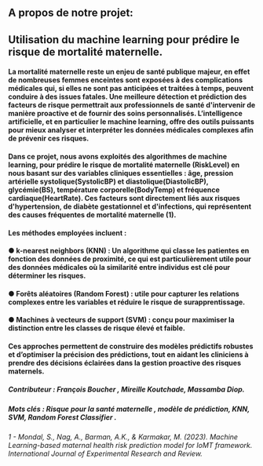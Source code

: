 ## A propos de notre projet:
## Utilisation du machine learning pour prédire le risque de mortalité maternelle.

#### La mortalité maternelle reste un enjeu de santé publique majeur, en effet de nombreuses femmes enceintes sont exposées à des complications médicales qui, si elles ne sont pas anticipées et traitées à temps, peuvent conduire à des issues fatales. Une meilleure détection et prédiction des facteurs de risque permettrait aux professionnels de santé d'intervenir de manière proactive et de fournir des soins personnalisés. L’intelligence artificielle, et en particulier le machine learning, offre des outils puissants pour mieux analyser et interpréter les données médicales complexes afin de prévenir ces risques.
#### Dans ce projet, nous avons exploités des algorithmes de machine learning, pour prédire le risque de mortalité maternelle (RiskLevel) en nous basant sur des variables cliniques essentielles : âge, pression artérielle systolique(SystolicBP) et diastolique(DiastolicBP), glycémie(BS), température corporelle(BodyTemp) et fréquence cardiaque(HeartRate). Ces facteurs sont directement liés aux risques d'hypertension, de diabète gestationnel et d'infections, qui représentent des causes fréquentes de mortalité maternelle (1).
#### Les méthodes employées incluent :
  #### ● k-nearest neighbors (KNN) : Un algorithme qui classe les patientes en fonction des données de proximité, ce qui est particulièrement utile pour des données médicales où la similarité entre individus est clé pour déterminer les risques.
  #### ● Forêts aléatoires (Random Forest) : utile pour capturer les relations complexes entre les variables et réduire le risque de surapprentissage. 
  #### ● Machines à vecteurs de support (SVM) : conçu pour maximiser la distinction entre les classes de risque élevé et faible.
#### Ces approches permettent de construire des modèles prédictifs robustes et d’optimiser la précision des prédictions, tout en aidant les cliniciens à prendre des décisions éclairées dans la gestion proactive des risques maternels.

##### Contributeur : François Boucher , Mireille Koutchade, Massamba Diop.
##### Mots clés : Risque pour la santé maternelle , modèle de prédiction, KNN, SVM, Random Forest Classifier .

###### 1 - Mondal, S., Nag, A., Barman, A.K., & Karmakar, M. (2023). Machine Learning-based maternal health risk prediction model for IoMT framework. International Journal of Experimental Research and Review.
